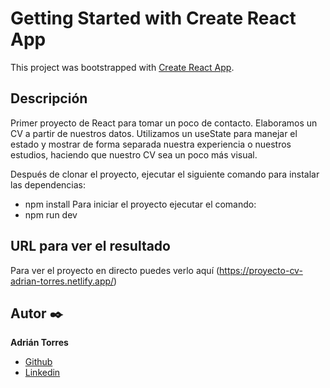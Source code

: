 # Getting Started with Create React App

This project was bootstrapped with [Create React App](https://github.com/facebook/create-react-app).

  ## Descripción
Primer proyecto de React para tomar un poco de contacto. Elaboramos un CV a partir de nuestros datos. 
Utilizamos un useState para manejar el estado y mostrar de forma separada nuestra experiencia o nuestros estudios, haciendo que nuestro CV sea un poco más visual.

Después de clonar el proyecto, ejecutar el siguiente comando para instalar las dependencias:
 - npm install
Para iniciar el proyecto ejecutar el comando:
  - npm run dev

  ## URL para ver el resultado
Para ver el proyecto en directo puedes verlo aquí (https://proyecto-cv-adrian-torres.netlify.app/)


  ## Autor ✒️
**Adrián Torres**
* [Github](https://github.com/Adriat1994)
* [Linkedin](https://www.linkedin.com/in/adri%C3%A1n-torres-serrano-a2519a141/)

